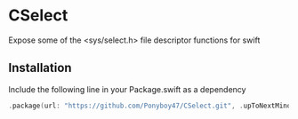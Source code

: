 # CSelect
Expose some of the &lt;sys/select.h> file descriptor functions for swift

## Installation

Include the following line in your Package.swift as a dependency
```swift
.package(url: "https://github.com/Ponyboy47/CSelect.git", .upToNextMinor(from: "2.0.0"))
```
